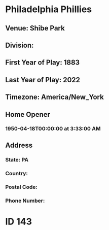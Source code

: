 # Philadelphia Phillies
## Venue: Shibe Park
## Division: 
## First Year of Play: 1883
## Last Year of Play: 2022
## Timezone: America/New_York
## Home Opener
### 1950-04-18T00:00:00 at 3:33:00 AM
## Address
### 
### State: PA
### Country: 
### Postal Code: 
### Phone Number: 
# ID 143
